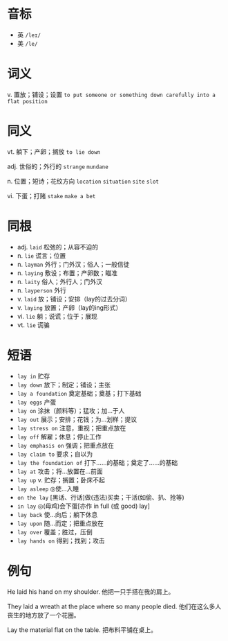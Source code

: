 # 音标

- 英 `/leɪ/`
- 美 `/le/`

# 词义

v. 置放；铺设；设置
`to put someone or something down carefully into a flat position`

# 同义

vt. 躺下；产卵；搁放
`to lie down`

adj. 世俗的；外行的
`strange` `mundane`

n. 位置；短诗；花纹方向
`location` `situation` `site` `slot`

vi. 下蛋；打赌
`stake` `make a bet`

# 同根

- adj. `laid` 松弛的；从容不迫的
- n. `lie` 谎言；位置
- n. `layman` 外行；门外汉；俗人；一般信徒
- n. `laying` 敷设；布置；产卵数；瞄准
- n. `laity` 俗人；外行人；门外汉
- n. `layperson` 外行
- v. `laid` 放；铺设；安排（lay的过去分词）
- v. `laying` 放置；产卵（lay的ing形式）
- vi. `lie` 躺；说谎；位于；展现
- vt. `lie` 谎骗

# 短语

- `lay in` 贮存
- `lay down` 放下；制定；铺设；主张
- `lay a foundation` 奠定基础；奠基；打下基础
- `lay eggs` 产蛋
- `lay on` 涂抹（颜料等）；猛攻；加…于人
- `lay out` 展示；安排；花钱；为…划样；提议
- `lay stress on` 注意，重视；把重点放在
- `lay off` 解雇；休息；停止工作
- `lay emphasis on` 强调；把重点放在
- `lay claim to` 要求；自以为
- `lay the foundation of` 打下……的基础；奠定了……的基础
- `lay at` 攻击；将…放置在…前面
- `lay up` v. 贮存；搁置；卧床不起
- `lay asleep` ◎使…入睡
- `on the lay` [黑话、行话]做(违法)买卖；干活(如偷、扒、抢等)
- `in lay` ◎(母鸡)会下蛋[亦作 in full (或 good) lay]
- `lay back` 使…向后；躺下休息
- `lay upon` 随…而定；把重点放在
- `lay over` 覆盖；胜过，压倒
- `lay hands on` 得到；找到；攻击

# 例句

He laid his hand on my shoulder.
他把一只手搭在我的肩上。

They laid a wreath at the place where so many people died.
他们在这么多人丧生的地方放了一个花圈。

Lay the material flat on the table.
把布料平铺在桌上。


